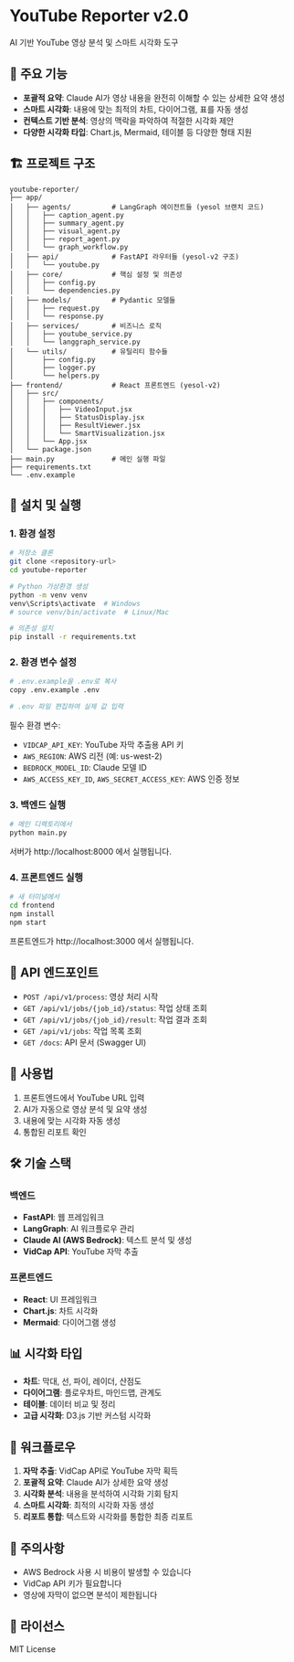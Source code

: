 # YouTube Reporter v2.0

AI 기반 YouTube 영상 분석 및 스마트 시각화 도구

## 🌟 주요 기능

- **포괄적 요약**: Claude AI가 영상 내용을 완전히 이해할 수 있는 상세한 요약 생성
- **스마트 시각화**: 내용에 맞는 최적의 차트, 다이어그램, 표를 자동 생성
- **컨텍스트 기반 분석**: 영상의 맥락을 파악하여 적절한 시각화 제안
- **다양한 시각화 타입**: Chart.js, Mermaid, 테이블 등 다양한 형태 지원

## 🏗️ 프로젝트 구조

```
youtube-reporter/
├── app/
│   ├── agents/          # LangGraph 에이전트들 (yesol 브랜치 코드)
│   │   ├── caption_agent.py
│   │   ├── summary_agent.py
│   │   ├── visual_agent.py
│   │   ├── report_agent.py
│   │   └── graph_workflow.py
│   ├── api/             # FastAPI 라우터들 (yesol-v2 구조)
│   │   └── youtube.py
│   ├── core/            # 핵심 설정 및 의존성
│   │   ├── config.py
│   │   └── dependencies.py
│   ├── models/          # Pydantic 모델들
│   │   ├── request.py
│   │   └── response.py
│   ├── services/        # 비즈니스 로직
│   │   ├── youtube_service.py
│   │   └── langgraph_service.py
│   └── utils/           # 유틸리티 함수들
│       ├── config.py
│       ├── logger.py
│       └── helpers.py
├── frontend/            # React 프론트엔드 (yesol-v2)
│   ├── src/
│   │   ├── components/
│   │   │   ├── VideoInput.jsx
│   │   │   ├── StatusDisplay.jsx
│   │   │   ├── ResultViewer.jsx
│   │   │   └── SmartVisualization.jsx
│   │   └── App.jsx
│   └── package.json
├── main.py              # 메인 실행 파일
├── requirements.txt
└── .env.example
```

## 🚀 설치 및 실행

### 1. 환경 설정

```bash
# 저장소 클론
git clone <repository-url>
cd youtube-reporter

# Python 가상환경 생성
python -m venv venv
venv\Scripts\activate  # Windows
# source venv/bin/activate  # Linux/Mac

# 의존성 설치
pip install -r requirements.txt
```

### 2. 환경 변수 설정

```bash
# .env.example을 .env로 복사
copy .env.example .env

# .env 파일 편집하여 실제 값 입력
```

필수 환경 변수:
- `VIDCAP_API_KEY`: YouTube 자막 추출용 API 키
- `AWS_REGION`: AWS 리전 (예: us-west-2)
- `BEDROCK_MODEL_ID`: Claude 모델 ID
- `AWS_ACCESS_KEY_ID`, `AWS_SECRET_ACCESS_KEY`: AWS 인증 정보

### 3. 백엔드 실행

```bash
# 메인 디렉토리에서
python main.py
```

서버가 http://localhost:8000 에서 실행됩니다.

### 4. 프론트엔드 실행

```bash
# 새 터미널에서
cd frontend
npm install
npm start
```

프론트엔드가 http://localhost:3000 에서 실행됩니다.

## 🔧 API 엔드포인트

- `POST /api/v1/process`: 영상 처리 시작
- `GET /api/v1/jobs/{job_id}/status`: 작업 상태 조회
- `GET /api/v1/jobs/{job_id}/result`: 작업 결과 조회
- `GET /api/v1/jobs`: 작업 목록 조회
- `GET /docs`: API 문서 (Swagger UI)

## 🎯 사용법

1. 프론트엔드에서 YouTube URL 입력
2. AI가 자동으로 영상 분석 및 요약 생성
3. 내용에 맞는 시각화 자동 생성
4. 통합된 리포트 확인

## 🛠️ 기술 스택

### 백엔드
- **FastAPI**: 웹 프레임워크
- **LangGraph**: AI 워크플로우 관리
- **Claude AI (AWS Bedrock)**: 텍스트 분석 및 생성
- **VidCap API**: YouTube 자막 추출

### 프론트엔드
- **React**: UI 프레임워크
- **Chart.js**: 차트 시각화
- **Mermaid**: 다이어그램 생성

## 📊 시각화 타입

- **차트**: 막대, 선, 파이, 레이더, 산점도
- **다이어그램**: 플로우차트, 마인드맵, 관계도
- **테이블**: 데이터 비교 및 정리
- **고급 시각화**: D3.js 기반 커스텀 시각화

## 🔄 워크플로우

1. **자막 추출**: VidCap API로 YouTube 자막 획득
2. **포괄적 요약**: Claude AI가 상세한 요약 생성
3. **시각화 분석**: 내용을 분석하여 시각화 기회 탐지
4. **스마트 시각화**: 최적의 시각화 자동 생성
5. **리포트 통합**: 텍스트와 시각화를 통합한 최종 리포트

## 🚨 주의사항

- AWS Bedrock 사용 시 비용이 발생할 수 있습니다
- VidCap API 키가 필요합니다
- 영상에 자막이 없으면 분석이 제한됩니다

## 📝 라이선스

MIT License